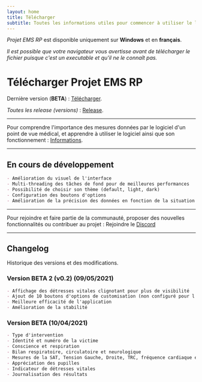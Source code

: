 ```yaml
---
layout: home
title: Télécharger
subtitle: Toutes les informations utiles pour commencer à utiliser le logiciel
---
```


_Projet EMS RP_ est disponible uniquement sur **Windows** et en **français**.

_Il est possible que votre navigateur vous avertisse avant de télécharger le fichier puisque c'est un executable et qu'il ne le connaît pas._

# Télécharger Projet EMS RP

Dernière version (**BETA**) : [Télécharger](https://github.com/Gyrfalc0n/Projet-EMS-RP/releases/download/v0.2/ProjetEMS-RP.exe).

_Toutes les release (versions)_ : [Release](https://github.com/Gyrfalc0n/Projet-EMS-RP/releases).

-----

Pour comprendre l'importance des mesures données par le logiciel d'un point de vue médical, et apprendre à utiliser le logiciel ainsi que son fonctionnement : [Informations](https://ems.gyrfalcon.fr/informations).


-----

## En cours de développement

```markdown
- Amélioration du visuel de l'interface
- Multi-threading des tâches de fond pour de meilleures performances
- Possibilité de choisir son thème (default, light, dark)
- Configuration des boutons d'options
- Amélioration de la précision des données en fonction de la situation
```

-----
Pour rejoindre et faire partie de la communauté, proposer des nouvelles fonctionnalités ou contribuer au projet : Rejoindre le [Discord](https://discord.gg/2K2dzeFSDY)

-----


## Changelog

Historique des versions et des modifications.

### Version BETA 2 (v0.2) (09/05/2021)

```markdown
- Affichage des détresses vitales clignotant pour plus de visibilité
- Ajout de 10 boutons d'options de customisation (non configuré pour l'instant)
- Meilleure efficacité de l'application
- Amélioration de la stabilité
```

### Version BETA (10/04/2021)

```markdown
- Type d'intervention
- Identité et numéro de la victime
- Conscience et respiration
- Bilan respiratoire, circulatoire et neurologique
- Mesures de la SAT, Tension Gauche, Droite, TRC, fréquence cardiaque et respiratoire
- Appréciation des pupilles
- Indicateur de détresses vitales
- Journalisation des résultats
```
